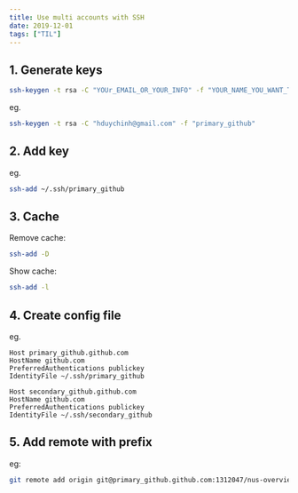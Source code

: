 ```yaml
---
title: Use multi accounts with SSH
date: 2019-12-01
tags: ["TIL"]
---
```


## 1. Generate keys

```bash
ssh-keygen -t rsa -C "YOUr_EMAIL_OR_YOUR_INFO" -f "YOUR_NAME_YOU_WANT_TO_SET_FOR_THIS_KEY"
```

eg.
```bash
ssh-keygen -t rsa -C "hduychinh@gmail.com" -f "primary_github"
```


## 2. Add key

eg.
```bash
ssh-add ~/.ssh/primary_github
```

## 3. Cache

Remove cache:
```bash
ssh-add -D
```

Show cache:
```bash
ssh-add -l
```

## 4. Create config file

eg.

```
Host primary_github.github.com
HostName github.com
PreferredAuthentications publickey
IdentityFile ~/.ssh/primary_github

Host secondary_github.github.com
HostName github.com
PreferredAuthentications publickey
IdentityFile ~/.ssh/secondary_github
```
## 5. Add remote with prefix

eg:
```bash
git remote add origin git@primary_github.github.com:1312047/nus-overview.git
```
